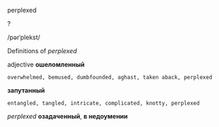 perplexed

?

/pərˈplekst/

Definitions of _perplexed_

adjective
**ошеломленный**

    overwhelmed, bemused, dumbfounded, aghast, taken aback, perplexed
**запутанный**

    entangled, tangled, intricate, complicated, knotty, perplexed

_perplexed_
**озадаченный**, **в недоумении**